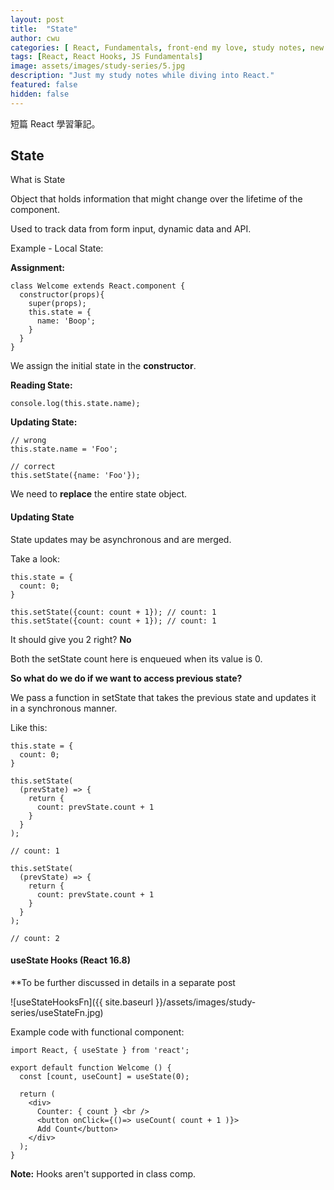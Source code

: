 ```yaml
---
layout: post
title:  "State"
author: cwu
categories: [ React, Fundamentals, front-end my love, study notes, new framework! ]
tags: [React, React Hooks, JS Fundamentals]
image: assets/images/study-series/5.jpg
description: "Just my study notes while diving into React."
featured: false
hidden: false
---
```


短篇 React 學習筆記。

## State

<span class="highlight-text">What is State</span>

Object that holds information that might change over the lifetime of the component.

Used to track data from form input, dynamic data and API.

Example - Local State:

<strong>Assignment:</strong>
````
class Welcome extends React.component {
  constructor(props){
    super(props);
    this.state = {
      name: 'Boop';
    }
  }
}
````

<span class="highlight-text">We assign the initial state in the <strong>constructor</strong>.</span>

<strong>Reading State:</strong>
````
console.log(this.state.name);
````

<strong>Updating State:</strong>

````
// wrong
this.state.name = 'Foo';

// correct
this.setState({name: 'Foo'});
````

<span class="highlight-text">We need to <strong>replace</strong> the entire state object.</span>


#### Updating State

State updates may be asynchronous and are merged.

Take a look:

````
this.state = {
  count: 0;
}

this.setState({count: count + 1}); // count: 1
this.setState({count: count + 1}); // count: 1
````

It should give you 2 right?
<strong>No</strong>

Both the setState count here is enqueued when its value is 0.

<strong>So what do we do if we want to access previous state?</strong>

We pass a function in setState that takes the previous state and updates it in a synchronous manner.

Like this:


````
this.state = {
  count: 0;
}

this.setState(
  (prevState) => {
    return {
      count: prevState.count + 1
    }
  }
);

// count: 1

this.setState(
  (prevState) => {
    return {
      count: prevState.count + 1
    }
  }
);

// count: 2
````

#### useState Hooks (React 16.8)
**To be further discussed in details in a separate post

![useStateHooksFn]({{ site.baseurl }}/assets/images/study-series/useStateFn.jpg)

Example code with functional component:
````
import React, { useState } from 'react';

export default function Welcome () {
  const [count, useCount] = useState(0);

  return (
    <div>
      Counter: { count } <br />
      <button onClick={()=> useCount( count + 1 )}>
      Add Count</button>
    </div>
  );
}
````

<strong>Note:</strong>
<span class="highlight-text">Hooks aren't supported in class comp.</span>